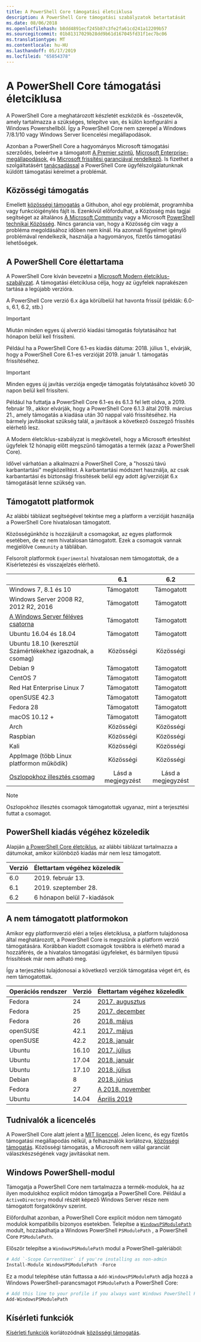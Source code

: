 ```yaml
---
title: A PowerShell Core támogatási életciklusa
description: A PowerShell Core támogatási szabályzatok betartatását
ms.date: 08/06/2018
ms.openlocfilehash: b8dd4891ecf245b87c3fe2fa61cd241a12209b57
ms.sourcegitcommit: 01b81317029b28dd9b61d167045fd31f1ec7bc06
ms.translationtype: MT
ms.contentlocale: hu-HU
ms.lasthandoff: 05/17/2019
ms.locfileid: "65854378"
---
```

# <a name="powershell-core-support-lifecycle"></a>A PowerShell Core támogatási életciklusa

A PowerShell Core a meghatározott készletét eszközök és -összetevők, amely tartalmazza a szükséges, telepítve van, és külön konfigurálni a Windows Powershellből.
Így a PowerShell Core nem szerepel a Windows 7/8.1/10 vagy Windows Server licencelési megállapodások.

Azonban a PowerShell Core a hagyományos Microsoft támogatási szerződés, beleértve a támogatott [A Premier szintű][], [Microsoft Enterprise-megállapodások][enterprise-agreement], és [Microsoft frissítési garanciával rendelkező][assurance].
Is fizethet a szolgáltatásért [tanácsadással][] a PowerShell Core ügyfélszolgálatunknak küldött támogatási kérelmet a problémát.

## <a name="community-support"></a>Közösségi támogatás

Emellett [közösségi támogatás][] a Githubon, ahol egy problémát, programhiba vagy funkcióigénylés fájlt is.
Ezenkívül előfordulhat, a Közösség más tagjai segítséget az általános [A Microsoft Community][] vagy a Microsoft [PowerShell technikai Közösség][].
Nincs garancia van, hogy a Közösség cím vagy a probléma megoldásához időben nem kínál.
Ha azonnali figyelmet igénylő problémával rendelkezik, használja a hagyományos, fizetős támogatási lehetőségek.

## <a name="lifecycle-of-powershell-core"></a>A PowerShell Core élettartama

A PowerShell Core kíván bevezetni a [Microsoft Modern életciklus-szabályzat][modern].
A támogatási életciklusa célja, hogy az ügyfelek naprakészen tartása a legújabb verzióra.

A PowerShell Core verzió 6.x ága körülbelül hat havonta frissül (példák: 6.0-s, 6.1, 6.2, stb.)

> [!IMPORTANT]
> Miután minden egyes új alverzió kiadási támogatás folytatásához hat hónapon belül kell frissíteni.

Például ha a PowerShell Core 6.1-es kiadás dátuma: 2018. július 1., elvárják, hogy a PowerShell Core 6.1-es verzióját 2019. január 1. támogatás frissítéséhez.

> [!IMPORTANT]
> Minden egyes új javítás verziója engedje támogatás folytatásához követő 30 napon belül kell frissíteni.

Például ha futtatja a PowerShell Core 6.1-es és 6.1.3 fel lett oldva, a 2019. február 19., akkor elvárják, hogy a PowerShell Core 6.1.3 által 2019. március 21., amely támogatás a kiadása után 30 nappal való frissítéséhez.
Ha bármely javításokat szükség talál, a javítások a következő összegző frissítés elérhető lesz.

A Modern életciklus-szabályzat is megköveteli, hogy a Microsoft értesítést ügyfelek 12 hónapig előtt megszűnő támogatás a termék (azaz a PowerShell Core).

Idővel várhatóan a alkalmazni a PowerShell Core, a "hosszú távú karbantartási" megközelítést.
A karbantartási módszert használja, az csak karbantartási és biztonsági frissítések belül egy adott ág/verzióját 6.x támogatását lenne szükség van.

## <a name="supported-platforms"></a>Támogatott platformok

Az alábbi táblázat segítségével tekintse meg a platform a verzióját használja a PowerShell Core hivatalosan támogatott.

Közösségünkhöz is hozzájárult a csomagokat, az egyes platformok esetében, de ez nem hivatalosan támogatott.
Ezek a csomagok vannak megjelölve `Community` a táblában.

Felsorolt platformok `Experimental` hivatalosan nem támogatottak, de a Kísérletezési és visszajelzés elérhető.

|                                                   | 6.1         | 6.2         |
|---------------------------------------------------|:-----------:|:-----------:|
| Windows 7, 8.1 és 10                            | Támogatott   | Támogatott   |
| Windows Server 2008 R2, 2012 R2, 2016             | Támogatott   | Támogatott   |
| [A Windows Server féléves csatorna][semi-annual] | Támogatott   | Támogatott   |
| Ubuntu 16.04 és 18.04                            | Támogatott   | Támogatott   |
| Ubuntu 18.10 (keresztül Számértékekhez igazodnak, a csomag)                   | Közösségi   | Közösségi   |
| Debian 9                                          | Támogatott   | Támogatott   |
| CentOS 7                                          | Támogatott   | Támogatott   |
| Red Hat Enterprise Linux 7                        | Támogatott   | Támogatott   |
| openSUSE 42.3                                     | Támogatott   | Támogatott   |
| Fedora 28                                         | Támogatott   | Támogatott   |
| macOS 10.12 +                                      | Támogatott   | Támogatott   |
| Arch                                              | Közösségi   | Közösségi   |
| Raspbian                                          | Közösségi   | Közösségi   |
| Kali                                              | Közösségi   | Közösségi   |
| AppImage (több Linux platformon működik)     | Közösségi   | Közösségi   |
| [Oszlopokhoz illesztés csomag](https://snapcraft.io/powershell)   | Lásd a megjegyzést    | Lásd a megjegyzést    |

> [!NOTE]
> Oszlopokhoz illesztés csomagok támogatottak ugyanaz, mint a terjesztési futtat a csomagot.

## <a name="powershell-release-end-of-life"></a>PowerShell kiadás végéhez közeledik

Alapján [a PowerShell Core életciklus](#lifecycle-of-powershell-core), az alábbi táblázat tartalmazza a dátumokat, amikor különböző kiadás már nem lesz támogatott.

| Verzió | Élettartam végéhez közeledik                   |
|---------|-------------------------------|
| 6.0     | 2019. február 13.             |
| 6.1     | 2019. szeptember 28.            |
| 6.2     | 6 hónapon belül 7-kiadások     |

## <a name="platforms-which-are-out-of-support"></a>A nem támogatott platformokon

Amikor egy platformverzió eléri a teljes életciklusa, a platform tulajdonosa által meghatározott, a PowerShell Core is megszűnik a platform verzió támogatására.
Korábban kiadott csomagok továbbra is elérhető marad a hozzáférés, de a hivatalos támogatási ügyfeleket, és bármilyen típusú frissítések már nem adható meg.

Így a terjesztési tulajdonosai a következő verziók támogatása véget ért, és nem támogatottak.

| Operációs rendszer       | Verzió | Élettartam végéhez közeledik                                                                                 |
|----------|---------|---------------------------------------------------------------------------------------------|
| Fedora   | 24      | [2017. augusztus](https://fedoramagazine.org/fedora-24-eol/)                                    |
| Fedora   | 25      | [2017. december](https://fedoramagazine.org/fedora-25-end-life/)                             |
| Fedora   | 26      | [2018. május](https://fedoramagazine.org/fedora-26-end-life/)                                  |
| openSUSE | 42.1    | [2017. május](https://lists.opensuse.org/opensuse-security-announce/2017-05/msg00053.html)     |
| openSUSE | 42.2    | [2018. január](https://lists.opensuse.org/opensuse-security-announce/2017-11/msg00066.html) |
| Ubuntu   | 16.10   | [2017. július](https://lists.ubuntu.com/archives/ubuntu-announce/2017-July/000223.html)        |
| Ubuntu   | 17.04   | [2018. január](https://lists.ubuntu.com/archives/ubuntu-announce/2018-January.txt)          |
| Ubuntu   | 17.10   | [2018. július](https://lists.ubuntu.com/archives/ubuntu-announce/2018-July/000232.html)        |
| Debian   | 8       | [2018. június](https://lists.debian.org/debian-security-announce/2018/msg00132.html)           |
| Fedora   | 27      | [A 2018. november](https://fedoramagazine.org/fedora-27-end-of-life/)                          |
| Ubuntu   | 14.04   | [Április 2019](https://wiki.ubuntu.com/Releases)                                              |

## <a name="notes-on-licensing"></a>Tudnivalók a licencelés

A PowerShell Core alatt jelent a [MIT licenccel][].
Jelen licenc, és egy fizetős támogatási megállapodás nélkül, a felhasználók korlátozva, [közösségi támogatás][].
Közösségi támogatás, a Microsoft nem vállal garanciát válaszkészségének vagy javításokat nem.

## <a name="windows-powershell-module"></a>Windows PowerShell-modul

Támogatja a PowerShell Core nem tartalmazza a termék-modulok, ha az ilyen modulokhoz explicit módon támogatja a PowerShell Core.
Például a `ActiveDirectory` modul részét képező Windows Server része nem támogatott forgatókönyv szerint.

Előfordulhat azonban, a PowerShell Core explicit módon nem támogató modulok kompatibilis bizonyos esetekben.
Telepítse a [ `WindowsPSModulePath` ][] modult, hozzáadhatja a Windows PowerShell `PSModulePath` , a PowerShell Core `PSModulePath`.

Először telepítse a `WindowsPSModulePath` modul a PowerShell-galériából:

```powershell
# Add `-Scope CurrentUser` if you're installing as non-admin
Install-Module WindowsPSModulePath -Force
```

Ez a modul telepítése után futtassa a `Add-WindowsPSModulePath` adja hozzá a Windows PowerShell-parancsmagot `PSModulePath` a PowerShell Core:

```powershell
# Add this line to your profile if you always want Windows PowerShell PSModulePath
Add-WindowsPSModulePath
```

## <a name="experimental-features"></a>Kísérleti funkciók

[Kísérleti funkciók][] korlátozódnak [közösségi támogatás](#community-support).

[A Premier szintű]: https://www.microsoft.com/en-us/microsoftservices/support.aspx
[enterprise-agreement]: https://www.microsoft.com/en-us/licensing/licensing-programs/enterprise.aspx
[assurance]: https://www.microsoft.com/en-us/licensing/licensing-programs/software-assurance-default.aspx
[Közösségi támogatás]: https://github.com/powershell/powershell/issues
[A Microsoft Community]: https://answers.microsoft.com/
[PowerShell technikai Közösség]: https://techcommunity.microsoft.com/t5/PowerShell/ct-p/WindowsPowerShell
[tanácsadással]: https://support.microsoft.com/assistedsupportproducts
[modern]: https://support.microsoft.com/help/30881/modern-lifecycle-policy
[lifecycle-chart]: ./images/modern-lifecycle.png
[semi-annual]: https://docs.microsoft.com/windows-server/get-started/semi-annual-channel-overview
[MIT licenccel]: https://github.com/PowerShell/PowerShell/blob/master/LICENSE.txt
[`WindowsPSModulePath`]: https://www.powershellgallery.com/packages/WindowsPSModulePath/
[Kísérleti funkciók]: /powershell/module/microsoft.powershell.core/about/about_powershell_config?view=powershell-6#experimentalfeatures

